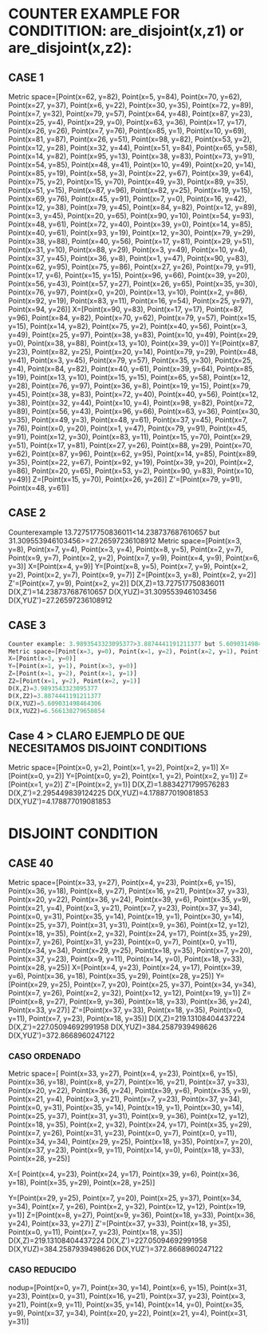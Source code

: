 # COUNTER EXAMPLE FOR CONDITITION: are_disjoint(x,z1) or are_disjoint(x,z2):
## CASE 1
Metric space=[Point(x=62, y=82), Point(x=5, y=84), Point(x=70, y=62), Point(x=27, y=37), Point(x=6, y=22), Point(x=30, y=35), Point(x=72, y=89), Point(x=7, y=32), Point(x=79, y=57), Point(x=64, y=48), Point(x=87, y=23), Point(x=25, y=4), Point(x=29, y=0), Point(x=63, y=36), Point(x=17, y=17), Point(x=26, y=26), Point(x=7, y=76), Point(x=85, y=1), Point(x=10, y=69), Point(x=81, y=87), Point(x=26, y=51), Point(x=98, y=82), Point(x=53, y=2), Point(x=12, y=28), Point(x=32, y=44), Point(x=51, y=84), Point(x=65, y=58), Point(x=14, y=82), Point(x=95, y=13), Point(x=38, y=83), Point(x=73, y=91), Point(x=54, y=85), Point(x=48, y=41), Point(x=10, y=49), Point(x=20, y=14), Point(x=85, y=19), Point(x=58, y=3), Point(x=22, y=67), Point(x=39, y=64), Point(x=75, y=2), Point(x=15, y=70), Point(x=49, y=3), Point(x=89, y=35), Point(x=51, y=15), Point(x=87, y=96), Point(x=82, y=25), Point(x=19, y=15), Point(x=69, y=76), Point(x=45, y=91), Point(x=7, y=0), Point(x=16, y=42), Point(x=12, y=38), Point(x=79, y=45), Point(x=84, y=82), Point(x=12, y=89), Point(x=3, y=45), Point(x=20, y=65), Point(x=90, y=10), Point(x=54, y=93), Point(x=48, y=61), Point(x=72, y=40), Point(x=39, y=0), Point(x=14, y=85), Point(x=40, y=61), Point(x=93, y=19), Point(x=12, y=30), Point(x=79, y=29), Point(x=38, y=88), Point(x=40, y=56), Point(x=17, y=81), Point(x=29, y=51), Point(x=31, y=10), Point(x=88, y=29), Point(x=3, y=49), Point(x=10, y=4), Point(x=37, y=45), Point(x=36, y=8), Point(x=1, y=47), Point(x=90, y=83), Point(x=62, y=95), Point(x=75, y=86), Point(x=27, y=26), Point(x=79, y=91), Point(x=17, y=6), Point(x=15, y=15), Point(x=96, y=66), Point(x=39, y=20), Point(x=56, y=43), Point(x=57, y=27), Point(x=26, y=65), Point(x=35, y=30), Point(x=76, y=97), Point(x=0, y=20), Point(x=13, y=10), Point(x=2, y=86), Point(x=92, y=19), Point(x=83, y=11), Point(x=16, y=54), Point(x=25, y=97), Point(x=94, y=26)]
X=[Point(x=90, y=83), Point(x=17, y=17), Point(x=87, y=96), Point(x=84, y=82), Point(x=70, y=62), Point(x=79, y=57), Point(x=15, y=15), Point(x=14, y=82), Point(x=75, y=2), Point(x=40, y=56), Point(x=3, y=49), Point(x=25, y=97), Point(x=38, y=83), Point(x=10, y=49), Point(x=29, y=0), Point(x=38, y=88), Point(x=13, y=10), Point(x=39, y=0)]
Y=[Point(x=87, y=23), Point(x=82, y=25), Point(x=20, y=14), Point(x=79, y=29), Point(x=48, y=41), Point(x=3, y=45), Point(x=79, y=57), Point(x=35, y=30), Point(x=25, y=4), Point(x=84, y=82), Point(x=40, y=61), Point(x=39, y=64), Point(x=85, y=19), Point(x=13, y=10), Point(x=15, y=15), Point(x=65, y=58), Point(x=12, y=28), Point(x=76, y=97), Point(x=36, y=8), Point(x=19, y=15), Point(x=79, y=45), Point(x=38, y=83), Point(x=72, y=40), Point(x=40, y=56), Point(x=12, y=38), Point(x=32, y=44), Point(x=10, y=4), Point(x=98, y=82), Point(x=72, y=89), Point(x=56, y=43), Point(x=96, y=66), Point(x=63, y=36), Point(x=30, y=35), Point(x=49, y=3), Point(x=48, y=61), Point(x=37, y=45), Point(x=7, y=76), Point(x=0, y=20), Point(x=1, y=47), Point(x=79, y=91), Point(x=45, y=91), Point(x=12, y=30), Point(x=83, y=11), Point(x=15, y=70), Point(x=29, y=51), Point(x=17, y=81), Point(x=27, y=26), Point(x=88, y=29), Point(x=70, y=62), Point(x=87, y=96), Point(x=62, y=95), Point(x=14, y=85), Point(x=89, y=35), Point(x=22, y=67), Point(x=92, y=19), Point(x=39, y=20), Point(x=2, y=86), Point(x=20, y=65), Point(x=53, y=2), Point(x=90, y=83), Point(x=10, y=49)]
Z=[Point(x=15, y=70), Point(x=26, y=26)]
Z'=[Point(x=79, y=91), Point(x=48, y=61)]

## CASE 2
Counterexample 13.727517750836011<14.238737687610657 but 31.309553946103456>=27.26597236108912
Metric space=[Point(x=3, y=8), Point(x=7, y=4), Point(x=3, y=4), Point(x=8, y=5), Point(x=2, y=7), Point(x=9, y=7), Point(x=2, y=2), Point(x=7, y=9), Point(x=4, y=9), Point(x=6, y=3)]
X=[Point(x=4, y=9)]
Y=[Point(x=8, y=5), Point(x=7, y=9), Point(x=2, y=2), Point(x=2, y=7), Point(x=9, y=7)]
Z=[Point(x=3, y=8), Point(x=2, y=2)]
Z'=[Point(x=7, y=9), Point(x=2, y=2)]
D(X,Z)=13.727517750836011
D(X,Z')=14.238737687610657
D(X,YUZ)=31.309553946103456
D(X,YUZ')=27.26597236108912

## CASE 3
```python
Counter example: 3.9893543323095377>3.8874441191211377 but 5.609031498464306< 6.566138279650854
Metric space=[Point(x=3, y=0), Point(x=1, y=2), Point(x=2, y=1), Point(x=1, y=1)]
X=[Point(x=3, y=0)]
Y=[Point(x=1, y=1), Point(x=3, y=0)]
Z=[Point(x=1, y=2), Point(x=1, y=1)]
Z2=[Point(x=1, y=2), Point(x=2, y=1)]
D(X,Z)=3.9893543323095377
D(X,Z2)=3.8874441191211377
D(X,YUZ)=5.609031498464306
D(X,YUZ2)=6.566138279650854
```

## Case 4 > CLARO EJEMPLO DE QUE NECESITAMOS DISJOINT CONDITIONS
Metric space=[Point(x=0, y=2), Point(x=1, y=2), Point(x=2, y=1)]
X=[Point(x=0, y=2)]
Y=[Point(x=0, y=2), Point(x=1, y=2), Point(x=2, y=1)]
Z=[Point(x=1, y=2)]
Z'=[Point(x=2, y=1)]
D(X,Z)=1.8834271799576283
D(X,Z')=2.295449839124225
D(X,YUZ)=4.178877019081853
D(X,YUZ')=4.178877019081853


# DISJOINT CONDITION
## CASE 40
Metric space=[Point(x=33, y=27), Point(x=4, y=23), Point(x=6, y=15), Point(x=36, y=18), Point(x=8, y=27), Point(x=16, y=21), Point(x=37, y=33), Point(x=20, y=22), Point(x=36, y=24), Point(x=39, y=6), Point(x=35, y=9), Point(x=21, y=4), Point(x=3, y=21), Point(x=7, y=23), Point(x=37, y=34), Point(x=0, y=31), Point(x=35, y=14), Point(x=19, y=1), Point(x=30, y=14), Point(x=25, y=37), Point(x=31, y=31), Point(x=9, y=36), Point(x=12, y=12), Point(x=18, y=35), Point(x=2, y=32), Point(x=24, y=17), Point(x=35, y=29), Point(x=7, y=26), Point(x=31, y=23), Point(x=0, y=7), Point(x=0, y=11), Point(x=34, y=34), Point(x=29, y=25), Point(x=18, y=35), Point(x=7, y=20), Point(x=37, y=23), Point(x=9, y=11), Point(x=14, y=0), Point(x=18, y=33), Point(x=28, y=25)]
X=[Point(x=4, y=23), Point(x=24, y=17), Point(x=39, y=6), Point(x=36, y=18), Point(x=35, y=29), Point(x=28, y=25)]
Y=[Point(x=29, y=25), Point(x=7, y=20), Point(x=25, y=37), Point(x=34, y=34), Point(x=7, y=26), Point(x=2, y=32), Point(x=12, y=12), Point(x=19, y=1)]
Z=[Point(x=8, y=27), Point(x=9, y=36), Point(x=18, y=33), Point(x=36, y=24), Point(x=33, y=27)]
Z'=[Point(x=37, y=33), Point(x=18, y=35), Point(x=0, y=11), Point(x=7, y=23), Point(x=18, y=35)]
D(X,Z)=219.13108404437224
D(X,Z')=227.05094692991958
D(X,YUZ)=384.2587939498626
D(X,YUZ')=372.8668960247122

### CASO ORDENADO
Metric space=[ Point(x=33, y=27), Point(x=4, y=23),  Point(x=6, y=15),
Point(x=36, y=18), Point(x=8, y=27),  Point(x=16, y=21), Point(x=37, y=33), Point(x=20, y=22), Point(x=36, y=24), Point(x=39, y=6),  Point(x=35, y=9),  Point(x=21, y=4), Point(x=3, y=21),  Point(x=7, y=23),  Point(x=37, y=34), Point(x=0, y=31), Point(x=35, y=14), Point(x=19, y=1),  Point(x=30, y=14), Point(x=25, y=37), Point(x=31, y=31), Point(x=9, y=36),  Point(x=12, y=12), Point(x=18, y=35), Point(x=2, y=32),  Point(x=24, y=17), Point(x=35, y=29), Point(x=7, y=26), Point(x=31, y=23), Point(x=0, y=7),   Point(x=0, y=11),  Point(x=34, y=34), Point(x=29, y=25), Point(x=18, y=35), Point(x=7, y=20),  Point(x=37, y=23), Point(x=9, y=11),  Point(x=14, y=0),  Point(x=18, y=33), Point(x=28, y=25)]

X=[ Point(x=4, y=23), Point(x=24, y=17), Point(x=39, y=6),
    Point(x=36, y=18), Point(x=35, y=29), Point(x=28, y=25)]

Y=[Point(x=29, y=25), Point(x=7, y=20), Point(x=25, y=37), Point(x=34, y=34), Point(x=7, y=26), Point(x=2, y=32), Point(x=12, y=12), Point(x=19, y=1)]
Z=[Point(x=8, y=27), Point(x=9, y=36), Point(x=18, y=33), Point(x=36, y=24), Point(x=33, y=27)]
Z'=[Point(x=37, y=33), Point(x=18, y=35), Point(x=0, y=11), Point(x=7, y=23), Point(x=18, y=35)]
D(X,Z)=219.13108404437224
D(X,Z')=227.05094692991958
D(X,YUZ)=384.2587939498626
D(X,YUZ')=372.8668960247122

### CASO REDUCIDO
nodup=[Point(x=0, y=7), Point(x=30, y=14), Point(x=6, y=15), Point(x=31, y=23), Point(x=0, y=31), Point(x=16, y=21), Point(x=37, y=23), Point(x=3, y=21), Point(x=9, y=11), Point(x=35, y=14), Point(x=14, y=0), Point(x=35, y=9), Point(x=37, y=34), Point(x=20, y=22), Point(x=21, y=4), Point(x=31, y=31)]



